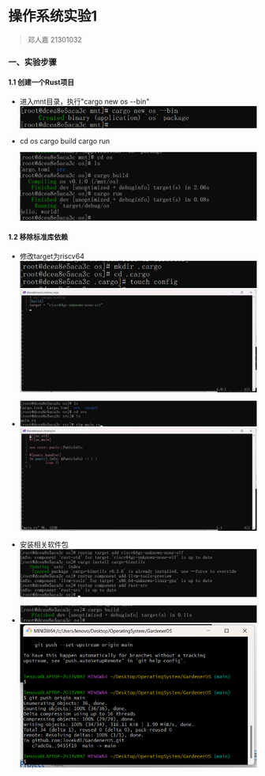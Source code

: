 # 操作系统实验1

> 邓人嘉 21301032

### 一、实验步骤

#### 1.1 创建一个Rust项目

* 进入mnt目录，执行"cargo new os --bin"
  ![image-20231101002938929](pictures/image-20231101002938929.png)

* cd os
  cargo build
  cargo run

  ![image-20231101003013329](pictures/image-20231101003013329.png)

#### 1.2 移除标准库依赖

* 修改target为riscv64
  ![image-20231101003237331](pictures/image-20231101003237331.png)
  ![image-20231101003330975](pictures/image-20231101003330975.png)

* ![image-20231101003406487](pictures/image-20231101003406487.png)
  ![image-20231101003459667](pictures/image-20231101003459667.png)
* 安装相关软件包
  ![image-20231101003811538](pictures/image-20231101003811538.png)
* ![image-20231101003849926](pictures/image-20231101003849926.png)
  ![image-20231020132907099](pictures/image-20231020132907099.png)